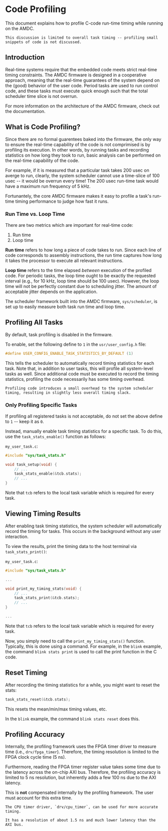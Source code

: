 # Code Profiling

This document explains how to profile C-code run-time timing while running on the AMDC.

```{attention}
This discussion is limited to overall task timing -- profiling small snippets of code is not discussed.
```

## Introduction

Real-time systems require that the embedded code meets strict real-time timing constraints.
The AMDC firmware is designed in a cooperative approach, meaning that the real-time guarantees of the system depend on the (good) behavior of the user code.
Period tasks are used to run control code, and these tasks must execute quick enough such that the total scheduler time slice is not overrun.

For more information on the architecture of the AMDC firmware, check out the [](/firmware/arch/index.md) documentation.

## What is Code Profiling?

Since there are no formal guarentees baked into the firmware, the only way to ensure the real-time capability of the code is not comprimised is by profiling its execution.
In other words, by running tasks and recording statistics on how long they took to run, basic analysis can be performed on the real-time capability of the code.

For example, if it is measured that a particular task takes 200 usec on averge to run, clearly, the system scheduler cannot use a time-slice of 100 usec -- it would be overrun every time!
The 200 usec run-time task would have a maximum run frequency of 5 kHz.

Fortunantely, the core AMDC firmware makes it easy to profile a task's run-time timing performance to judge how fast it runs.

### Run Time vs. Loop Time

There are two metrics which are important for real-time code:

1. Run time
2. Loop time

**Run time** refers to how long a piece of code takes to run.
Since each line of code corresponds to assembly instructions, the run time captures how long it takes the processor to execute all relevant instructions.

**Loop time** refers to the time elapsed *between* execution of the profiled code.
For periodic tasks, the loop time ought to be exactly the requested interval (e.g., for 10 kHz, loop time should be 100 usec).
However, the loop time will not be perfectly constant due to scheduling jitter.
The amount of acceptable jitter depends on the application.

The scheduler framework built into the AMDC firmware, `sys/scheduler`, is set up to easily measure both task run time and loop time.

## Profiling All Tasks

By default, task profiling is disabled in the firmware.

To enable, set the following define to `1` in the `usr/user_config.h` file:

```C
#define USER_CONFIG_ENABLE_TASK_STATISTICS_BY_DEFAULT (1)
```

This tells the scheduler to automatically record timing statistics for each task.
Note that, in addition to user tasks, this will profile all system-level tasks as well.
Since additional code must be executed to record the timing statistics, profiling the code necessarily has some timing overhead.

```{attention}
Profiling code introduces a small overhead to the system scheduler timing, resulting in slightly less overall timing slack.
```

### Only Profiling Specific Tasks

If profiling all registered tasks is not acceptable, do not set the above define to `1` -- keep it as `0`.

Instead, manually enable task timing statistics for a specific task.
To do this, use the `task_stats_enable()` function as follows:

`my_user_task.c`:

```C
#include "sys/task_stats.h"

void task_setup(void) {
    // ...
    task_stats_enable(&tcb.stats);
    // ...
}
```

Note that `tcb` refers to the local task variable which is required for every task.

## Viewing Timing Results

After enabling task timing statistics, the system scheduler will automatically record the timing for tasks.
This occurs in the background without any user interaction.

To view the results, print the timing data to the host terminal via `task_stats_print()`:

`my_user_task.c`:

```C
#include "sys/task_stats.h"

...

void print_my_timing_stats(void) {
    // ...
    task_stats_print(&tcb.stats);
    // ...
}

...
```

Note that `tcb` refers to the local task variable which is required for every task.

Now, you simply need to call the `print_my_timing_stats()` function.
Typically, this is done using a command.
For example, in the `blink` example, the command `blink stats print` is used to call the print function in the C code.

## Reset Timing

After recording the timing statistics for a while, you might want to reset the stats:

```C
task_stats_reset(&tcb.stats);
```

This resets the mean/min/max timing values, etc.

In the `blink` example, the command `blink stats reset` does this.

## Profiling Accuracy

Internally, the profiling framework uses the FPGA timer driver to measure time (i.e., `drv/fpga_timer`).
Therefore, the timing resolution is limited to the FPGA clock cycle time (5 ns).

Furthermore, reading the FPGA timer register value takes some time due to the latency across the on-chip AXI bus.
Therefore, the profiling accuracy is limited to 5 ns resolution, but inherently adds a few 100 ns due to the AXI latency.

This is **not** compensated internally by the profiling framework.
The user must account for this extra time.

```{seealso}
The CPU timer driver, `drv/cpu_timer`, can be used for more accurate timing.

It has a resolution of about 1.5 ns and much lower latency than the AXI bus.
```
